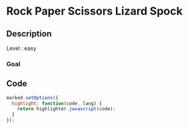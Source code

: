 # Rock Paper Scissors Lizard Spock

## Description

Level : easy

### Goal

## Code

```js
marked.setOptions({
  highlight: function(code, lang) {
    return highlighter.javascript(code);
  }
});
```
